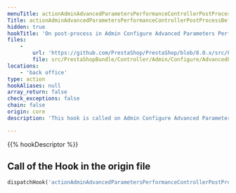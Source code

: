 ```yaml
---
menuTitle: actionAdminAdvancedParametersPerformanceControllerPostProcessBefore
Title: actionAdminAdvancedParametersPerformanceControllerPostProcessBefore
hidden: true
hookTitle: 'On post-process in Admin Configure Advanced Parameters Performance Controller'
files:
    -
        url: 'https://github.com/PrestaShop/PrestaShop/blob/8.0.x/src/PrestaShopBundle/Controller/Admin/Configure/AdvancedParameters/PerformanceController.php'
        file: src/PrestaShopBundle/Controller/Admin/Configure/AdvancedParameters/PerformanceController.php
locations:
    - 'back office'
type: action
hookAliases: null
array_return: false
check_exceptions: false
chain: false
origin: core
description: 'This hook is called on Admin Configure Advanced Parameters Performance post-process before processing any form'

---
```


{{% hookDescriptor %}}

## Call of the Hook in the origin file

```php
dispatchHook('actionAdminAdvancedParametersPerformanceControllerPostProcessBefore', ['controller' => $this])
```
